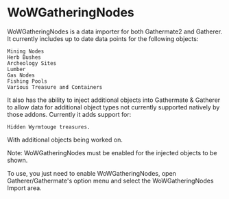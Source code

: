 WoWGatheringNodes
===

WoWGatheringNodes is a data importer for both Gathermate2 and Gatherer. It currently includes up to date data points for the following objects:

    Mining Nodes
    Herb Bushes
    Archeology Sites
    Lumber
    Gas Nodes
    Fishing Pools
    Various Treasure and Containers

It also has the ability to inject additional objects into Gathermate & Gatherer to allow data for additional object types not currently supported natively by those addons.  Currently it adds support for:

    Hidden Wyrmtouge treasures.

 

 With additional objects being worked on.

 Note:  WoWGatheringNodes must be enabled for the injected objects to be shown.

 

To use, you just need to enable WoWGatheringNodes, open Gatherer/Gathermate's option menu and select the WoWGatheringNodes Import area.
